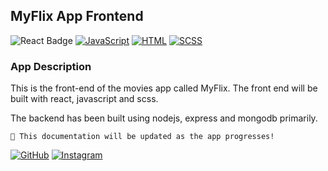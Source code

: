 ## MyFlix App Frontend


![React Badge](https://img.shields.io/badge/React-%20-%2361DAFB.svg?logo=react&logoColor=blue)
[![JavaScript](https://img.shields.io/badge/JavaScript-%20-yellow?logo=javascript&logoColor=yellow)](https://developer.mozilla.org/en-US/docs/Web/JavaScript)
[![HTML](https://img.shields.io/badge/HTML-%20-red?logo=html5&logoColor=red)](https://developer.mozilla.org/en-US/docs/Web/HTML)
[![SCSS](https://img.shields.io/badge/SCSS-%20-orange?logo=sass&logoColor=pink)](https://sass-lang.com/)

### App Description
This is the front-end of the movies app called MyFlix. The front end will be built with react, javascript and scss.

The backend has been built using nodejs, express and mongodb primarily.

```
🎯 This documentation will be updated as the app progresses!
````









[![GitHub](https://img.shields.io/badge/GitHub-%20-white?logo=github&style=for-the-badge)](https://github.com)
[![Instagram](https://img.shields.io/badge/Instagram-%20-E4405F?logo=instagram&style=for-the-badge&logoColor=white)](https://www.instagram.com/)


